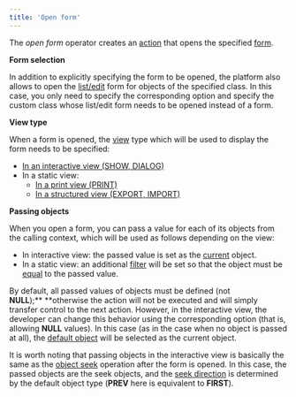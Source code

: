 ```yaml
---
title: 'Open form'
---
```


The *open form* operator creates an [action](Actions.md) that opens the specified [form](Forms.md).

**Form selection**

In addition to explicitly specifying the form to be opened, the platform also allows to open the [list/edit](Interactive-view_1573071.html#Interactiveview-edtClass) form for objects of the specified class. In this case, you only need to specify the corresponding option and specify the custom class whose list/edit form needs to be opened instead of a form.

**View type**

When a form is opened, the [view](Form_views.md) type which will be used to display the form needs to be specified:

-   [In an interactive view (SHOW, DIALOG)](In_an_interactive_view_SHOW_DIALOG_.md)
-   In a static view:
    -   [In a print view (PRINT)](In_a_print_view_PRINT_.md)
    -   [In a structured view (EXPORT, IMPORT)](In_a_structured_view_EXPORT_IMPORT_.md)

**Passing objects**

When you open a form, you can pass a value for each of its objects from the calling context, which will be used as follows depending on the view:

-   In interactive view: the passed value is set as the [current](Form-structure_1573069.html#Formstructure-currentObject) object.
-   In a static view: an additional [filter](Form-structure_1573069.html#Formstructure-filters) will be set so that the object must be [equal](Comparison_operators_=_..._.md) to the passed value.

By default, all passed values of objects must be defined (not **NULL**);** **otherwise the action will not be executed and will simply transfer control to the next action. However, in the interactive view, the developer can change this behavior using the corresponding option (that is, allowing **NULL** values). In this case (as in the case when no object is passed at all), the [default object](Interactive-view_1573071.html#Interactiveview-defaultobject) will be selected as the current object. 

It is worth noting that passing objects in the interactive view is basically the same as the [object seek](Search_SEEK_.md) operation after the form is opened. In this case, the passed objects are the seek objects, and the [seek direction](5832724.html#Search(SEEK)-direction) is determined by the default object type (**PREV** here is equivalent to **FIRST**).
